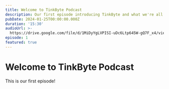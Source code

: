 ```yaml
---
title: Welcome to TinkByte Podcast
description: Our first episode introducing TinkByte and what we're all about.
pubDate: 2024-01-25T00:00:00.000Z
duration: '15:30'
audioUrl: >-
  https://drive.google.com/file/d/1MiDyYgLVPISI-uDc6Ltp645W-gQ7F_x4/view?usp=sharing
episode: 1
featured: true
---
```


# Welcome to TinkByte Podcast

This is our first episode!

